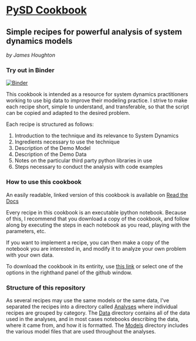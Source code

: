 [PySD Cookbook](http://pysd-cookbook.readthedocs.org/)
=============
## Simple recipes for powerful analysis of system dynamics models
*by James Houghton*

### Try out in Binder
[![Binder](https://mybinder.org/badge_logo.svg)](https://mybinder.org/v2/gh/SDXorg/PySD-Cookbook/HEAD)

This cookbook is intended as a resource for system dynamics practitioners working to use big data to
improve their modeling practice. I strive to make each recipe short, simple to understand, and transferable,
so that the script can be copied and adapted to the desired problem.

Each recipe is structured as follows:

1. Introduction to the technique and its relevance to System Dynamics
2. Ingredients necessary to use the technique
 1. Description of the Demo Model
 2. Description of the Demo Data
 3. Notes on the particular third party python libraries in use
3. Steps necessary to conduct the analysis with code examples

### How to use this cookbook
An easily readable, linked version of this cookbook is available on [Read the Docs](http://pysd-cookbook.readthedocs.org/)

Every recipe in this cookbook is an executable ipython notebook. Because of this, I recommend that you download a copy of the cookbook, and follow along by executing the steps in each notebook as you read, playing with the parameters, etc.

If you want to implement a recipe, you can then make a copy of the notebook you are interested in, and modify it to analyze your own problem with your own data.

To download the cookbook in its entirity, use [this link](https://github.com/SDXorg/PySD-Cookbook/archive/master.zip) or select one of the options in the righthand panel of the github window.

### Structure of this repository
As several recipes may use the same models or the same data, I've separated the recipes into a directory called [Analyses](https://github.com/SDXorg/PySD-Cookbook/tree/master/source/analyses) where individual recipes are grouped by category. The [Data](https://github.com/SDXorg/PySD-Cookbook/tree/master/source/data) directory contains all of the data used in the analyses, and in most cases notebooks describing the data, where it came from, and how it is formatted. The [Models](https://github.com/SDXorg/PySD-Cookbook/tree/master/source/models) directory includes the various model files that are used throughout the analyses.
